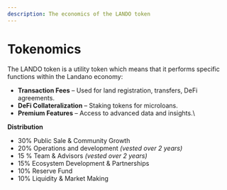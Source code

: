 ```yaml
---
description: The economics of the LANDO token
---
```


# Tokenomics

The LANDO token is a utility token which means that it performs specific functions within the Landano economy:

* **Transaction Fees** – Used for land registration, transfers, DeFi agreements.
* **DeFi Collateralization** – Staking tokens for microloans.
* **Premium Features** – Access to advanced data and insights.\


**Distribution**

* 30% Public Sale & Community Growth
* 20% Operations and development _(vested over 2 years)_
* 15 % Team & Advisors _(vested over 2 years)_
* 15% Ecosystem Development & Partnerships
* 10% Reserve Fund
* 10% Liquidity & Market Making

